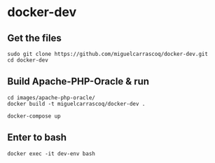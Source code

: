 # docker-dev


## Get the files
```
sudo git clone https://github.com/miguelcarrascoq/docker-dev.git
cd docker-dev
```

## Build Apache-PHP-Oracle & run
```
cd images/apache-php-oracle/
docker build -t miguelcarrascoq/docker-dev .

docker-compose up
```

## Enter to bash
```
docker exec -it dev-env bash
```